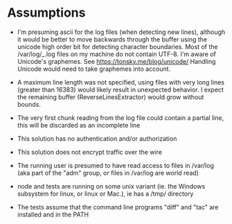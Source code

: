 # Assumptions

- I'm presuming ascii for the log files (when detecting new lines),
  although it would be better to move backwards through the buffer
  using the unicode high order bit for detecting character
  boundaries. Most of the /var/log/\_.log files on my machine do not
  contain UTF-8. I'm aware of Unicode's graphemes. See
  https://tonsky.me/blog/unicode/   Handling Unicode would need to
  take graphemes into account.

- A maximum line length was not specified, using files with very long
  lines (greater than 16383) would likely result in unexpected
  behavior. I expect the remaining buffer (ReverseLinesExtractor)
  would grow without bounds.

- The very first chunk reading from the log file could contain a
  partial line, this will be discarded as an incomplete line

- This solution has no authentication and/or authorization

- This solution does not encrypt traffic over the wire

- The running user is presumed to have read access to files in
  /var/log (aka part of the "adm" group, or files in /var/log are
  world read)

- node and tests are running on some unix variant (ie. the Windows subsystem
  for linux, or linux or Mac.), ie has a /tmp/ directory
  
- The tests assume that the command line programs "diff" and "tac" are
  installed and in the PATH
